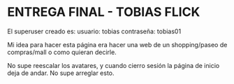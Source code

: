 # ENTREGA FINAL - TOBIAS FLICK 
 


El superuser creado es: 
usuario: tobias
contraseña: tobias01

Mi idea para hacer esta página era hacer una web de un shopping/paseo de compras/mall o como quieran decirle. 

No supe reescalar los avatares, y cuando cierro sesión la página de inicio deja de andar. No supe arreglar esto.

